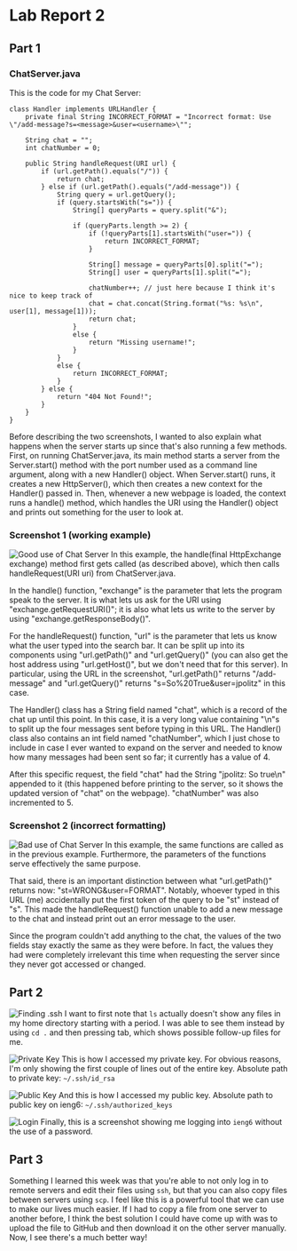 # Lab Report 2

## Part 1

### ChatServer.java
This is the code for my Chat Server:
```
class Handler implements URLHandler {
    private final String INCORRECT_FORMAT = "Incorrect format: Use \"/add-message?s=<message>&user=<username>\"";

    String chat = "";
    int chatNumber = 0;

    public String handleRequest(URI url) {
        if (url.getPath().equals("/")) {
            return chat;
        } else if (url.getPath().equals("/add-message")) {
            String query = url.getQuery();
            if (query.startsWith("s=")) {
                String[] queryParts = query.split("&");

                if (queryParts.length >= 2) {
                    if (!queryParts[1].startsWith("user=")) {
                        return INCORRECT_FORMAT;
                    }

                    String[] message = queryParts[0].split("=");
                    String[] user = queryParts[1].split("=");

                    chatNumber++; // just here because I think it's nice to keep track of
                    chat = chat.concat(String.format("%s: %s\n", user[1], message[1]));
                    return chat;
                }
                else {
                    return "Missing username!";
                }
            }
            else {
                return INCORRECT_FORMAT;
            }
        } else {
            return "404 Not Found!";
        }
    }
}
```

Before describing the two screenshots, I wanted to also explain what happens when the server starts up since that's also running a few methods. First, on running ChatServer.java, its main method starts a server from the Server.start() method with the port number used as a command line argument, along with a new Handler() object. When Server.start() runs, it creates a new HttpServer(), which then creates a new context for the Handler() passed in. Then, whenever a new webpage is loaded, the context runs a handle() method, which handles the URI using the Handler() object and prints out something for the user to look at.

### Screenshot 1 (working example)

![Good use of Chat Server](correct_address.png)
In this example, the handle(final HttpExchange exchange) method first gets called (as described above), which then calls handleRequest(URI uri) from ChatServer.java.

In the handle() function, "exchange" is the parameter that lets the program speak to the server. It is what lets us ask for the URI using "exchange.getRequestURI()"; it is also what lets us write to the server by using "exchange.getResponseBody()".

For the handleRequest() function, "url" is the parameter that lets us know what the user typed into the search bar. It can be split up into its components using "url.getPath()" and "url.getQuery()" (you can also get the host address using "url.getHost()", but we don't need that for this server). In particular, using the URL in the screenshot, "url.getPath()" returns "/add-message" and "url.getQuery()" returns "s=So%20True&user=jpolitz" in this case.

The Handler() class has a String field named "chat", which is a record of the chat up until this point. In this case, it is a very long value containing "\n"s to split up the four messages sent before typing in this URL. The Handler() class also contains an int field named "chatNumber", which I just chose to include in case I ever wanted to expand on the server and needed to know how many messages had been sent so far; it currently has a value of 4.

After this specific request, the field "chat" had the String "jpolitz: So true\n" appended to it (this happened before printing to the server, so it shows the updated version of "chat" on the webpage). "chatNumber" was also incremented to 5.

### Screenshot 2 (incorrect formatting)

![Bad use of Chat Server](wrong_address.png)
In this example, the same functions are called as in the previous example. Furthermore, the parameters of the functions serve effectively the same purpose.

That said, there is an important distinction between what "url.getPath()" returns now: "st=WRONG&user=FORMAT". Notably, whoever typed in this URL (me) accidentally put the first token of the query to be "st" instead of "s". This made the handleRequest() function unable to add a new message to the chat and instead print out an error message to the user.

Since the program couldn't add anything to the chat, the values of the two fields stay exactly the same as they were before. In fact, the values they had were completely irrelevant this time when requesting the server since they never got accessed or changed.

## Part 2
![Finding .ssh](cd_tab.png)
I want to first note that `ls` actually doesn't show any files in my home directory starting with a period. I was able to see them instead by using `cd .` and then pressing tab, which shows possible follow-up files for me.

![Private Key](private_key.png)
This is how I accessed my private key. For obvious reasons, I'm only showing the first couple of lines out of the entire key. Absolute path to private key: `~/.ssh/id_rsa`

![Public Key](public_key.png)
And this is how I accessed my public key. Absolute path to public key on ieng6: `~/.ssh/authorized_keys`

![Login](fingerprint_login.png)
Finally, this is a screenshot showing me logging into `ieng6` without the use of a password.

## Part 3
Something I learned this week was that you're able to not only log in to remote servers and edit their files using `ssh`, but that you can also copy files between servers using `scp`. I feel like this is a powerful tool that we can use to make our lives much easier. If I had to copy a file from one server to another before, I think the best solution I could have come up with was to upload the file to GitHub and then download it on the other server manually. Now, I see there's a much better way!
